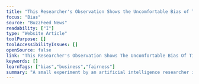 ```yaml
---
title: "This Researcher's Observation Shows the Uncomfortable Bias of TikTok's Algorithm"
focus: "Bias"
source: "BuzzFeed News"
readability: ["I"]
type: "Website Article"
toolPurpose: []
toolAccessibilityIssues: []
openSource: false
link: "This Researcher's Observation Shows The Uncomfortable Bias Of TikTok's Algorithm https://www.buzzfeednews.com/article/laurenstrapagiel/tiktok-algorithim-racial-bias"
keywords: []
learnTags: ["bias","business","fairness"]
summary: "A small experiment by an artificial intelligence researcher is raising questions about whether TikTok's algorithm is suggesting new creators to users based on the race and appearance of those creators. "
---
```


